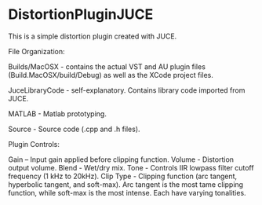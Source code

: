 # DistortionPluginJUCE
This is a simple distortion plugin created with JUCE.

File Organization:

Builds/MacOSX - contains the actual VST and AU plugin files (Build.MacOSX/build/Debug) as well as the XCode project files. 

JuceLibraryCode - self-explanatory. Contains library code imported from JUCE.

MATLAB - Matlab prototyping.

Source - Source code (.cpp and .h files).

Plugin Controls:

Gain – Input gain applied before clipping function.
Volume - Distortion output volume.
Blend - Wet/dry mix.
Tone - Controls IIR lowpass filter cutoff frequency (1 kHz to 20kHz).
Clip Type - Clipping function (arc tangent, hyperbolic tangent, and soft-max). Arc tangent is the most tame clipping function, while soft-max is the most intense. Each have varying tonalities. 
